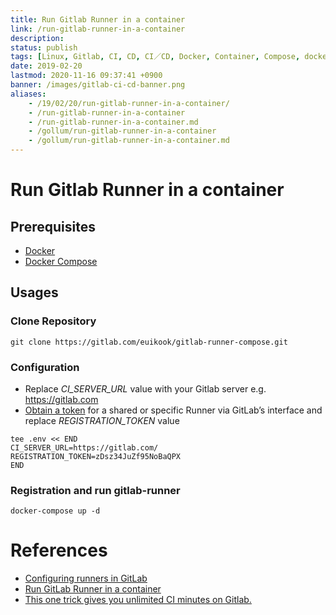```yaml
---
title: Run Gitlab Runner in a container
link: /run-gitlab-runner-in-a-container
description: 
status: publish
tags: [Linux, Gitlab, CI, CD, CI／CD, Docker, Container, Compose, docker-compose]
date: 2019-02-20
lastmod: 2020-11-16 09:37:41 +0900
banner: /images/gitlab-ci-cd-banner.png
aliases:
    - /19/02/20/run-gitlab-runner-in-a-container/
    - /run-gitlab-runner-in-a-container
    - /run-gitlab-runner-in-a-container.md
    - /gollum/run-gitlab-runner-in-a-container
    - /gollum/run-gitlab-runner-in-a-container.md
---
```

# Run Gitlab Runner in a container

## Prerequisites
* [Docker](https://www.docker.com/)
* [Docker Compose](https://docs.docker.com/compose/)

## Usages

### Clone Repository

```
git clone https://gitlab.com/euikook/gitlab-runner-compose.git
```

<!--more-->

###  Configuration
* Replace *CI_SERVER_URL* value with your Gitlab server e.g. https://gitlab.com
* [Obtain a token](https://docs.gitlab.com/ee/ci/runners/) for a shared or specific Runner via GitLab’s interface and replace *REGISTRATION_TOKEN* value

```
tee .env << END
CI_SERVER_URL=https://gitlab.com/
REGISTRATION_TOKEN=zDsz34JuZf95NoBaQPX
END
```

### Registration and run gitlab-runner

```
docker-compose up -d
```

# References
* [Configuring runners in GitLab](https://docs.gitlab.com/ee/ci/runners/)
* [Run GitLab Runner in a container](https://docs.gitlab.com/runner/install/docker.html)
* [This one trick gives you unlimited CI minutes on Gitlab.](https://dev.to/imichael/this-one-trick-gives-you-unlimited-ci-minutes-on-gitlab-e92)
